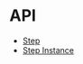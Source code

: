 # API


- [Step](/api/DZDstepInstance.html)
- [Step Instance](/api/DZDstepInstance.html)

<!--
- [Step Type Register](/api/DZDstepInstance.html)
- [DATP](/api/DZDstepInstance.html)
-->


<!--
br
- [Application Config](/api/DZDstepInstance.html)
- [Application API](/api/DZDstep.html)
- [Global API](/api/global-api.html)
- [Options API](/api/options-api.html)
- [Instance Properties](/api/DZDDATP.html)
- [Instance Methods](/api/instance-methods.html)
- [Directives](/api/directives.html)
- [Special Attributes](/api/special-attributes.html)
- [Built-in Components](/api/built-in-components.html)
- [Reactivity API](/api/reactivity-api.html)
- [Composition API](/api/composition-api.html)
-->